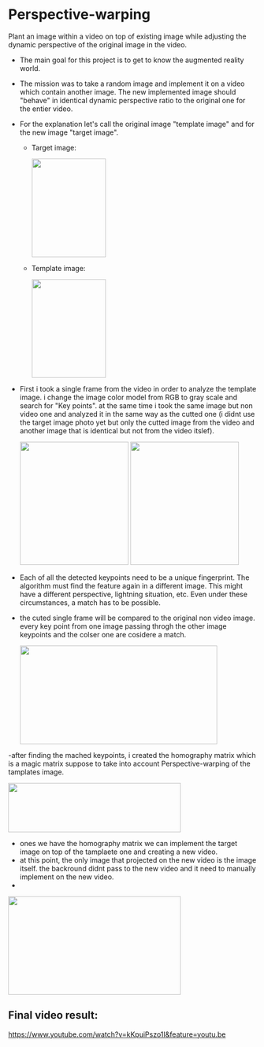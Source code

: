 # Perspective-warping

Plant an image within a video on top of existing image while adjusting the dynamic perspective of the original image in the video.

- The main goal for this project is to get to know the augmented reality world.

-  The mission was to take a random image and implement it on a video which contain another image. The new implemented image should "behave" in identical dynamic perspective ratio to the original one for the entier video.

- For the explanation let's call the original image "template image" and for the new image "target image".

  - Target image:
  
    <img src="https://user-images.githubusercontent.com/101269937/190626910-54b78195-f7c1-4209-8900-88848a1a0be0.jpg" width="150" height="200">

  - Template image:
  
    <img src="https://user-images.githubusercontent.com/101269937/190627203-ca49c9f2-938f-44c7-a6fe-edc4d18e231f.jpeg" width="150" height="200">


- First i took a single frame from the video in order to analyze the template image. i change the image color model from RGB to gray scale and search for "Key points". at the same time i took the same image but non video one and analyzed it in the same way as the cutted one (i didnt use the target image photo yet but only the cutted image from the video and another image that is identical but not from the video itslef).

    <img src="https://user-images.githubusercontent.com/101269937/190628720-235e647a-88b4-46b3-94d1-9a67d727a36b.jpg" width="220" height="250">
     
     
     
    <img src="https://user-images.githubusercontent.com/101269937/190628763-1c6c64ec-c609-4bd6-8aa7-f292db356cd8.jpg" width="220" height="250">



- Each of all the detected keypoints need to be a unique fingerprint. The algorithm must find the feature again in a different image. This might have a different perspective, lightning situation, etc. Even under these circumstances, a match has to be possible.
- the cuted single frame will be compared to the original non video image. every key point from one image passing throgh the other image keypoints and the colser one are cosidere a match.

    <img src="https://user-images.githubusercontent.com/101269937/190629042-eb7fce77-e76f-42d6-b796-88720fb61da1.jpg" width="400" height="200">


-after finding the mached keypoints, i created the homography matrix which is a magic matrix suppose to take into account Perspective-warping of the tamplates image. 

   <img src="https://user-images.githubusercontent.com/101269937/190629105-991db5a6-d959-4182-bbbb-e1fa7483d399.jpg" width="350" height="100">


- ones we have the homography matrix we can implement the target image on top of the tamplaete one and creating a new video.
- at this point, the only image that projected on the new video is the image itself. the backround didnt pass to the new video and it need to manually implement on the new video.
- 

   <img src="https://user-images.githubusercontent.com/101269937/190629262-4508e234-4e98-46d4-b39d-a2be9d8022ad.jpg" width="350" height="200">
      
      
## Final video result:

 https://www.youtube.com/watch?v=kKpuiPszo1I&feature=youtu.be
      
